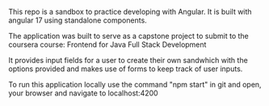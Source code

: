 This repo is a sandbox to practice developing with Angular. It is built with angular 17 using standalone components. 

The application was built to serve as a capstone project to submit to the coursera course: Frontend for Java Full Stack Development

It provides input fields for a user to create their own sandwhich with the options provided and makes use of forms to keep track of user inputs. 

To run this application locally use the command "npm start" in git and open, your browser and navigate to localhost:4200
